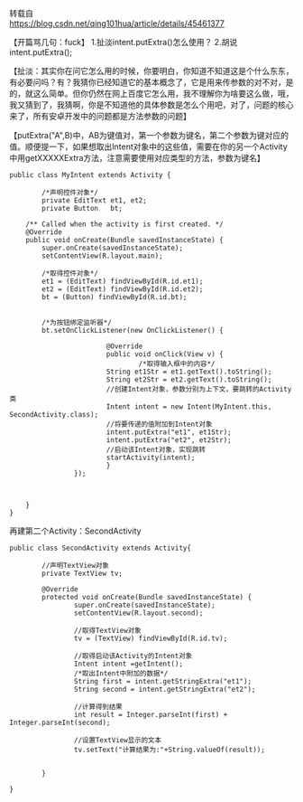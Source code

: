 转载自  
https://blog.csdn.net/qing101hua/article/details/45461377

【开篇骂几句：fuck】
1.扯淡intent.putExtra()怎么使用？
2.胡说intent.putExtra();

【扯淡：其实你在问它怎么用的时候，你要明白，你知道不知道这是个什么东东，有必要问吗？有？我猜你已经知道它的基本概念了，它是用来传参数的对不对，是的，就这么简单。但你仍然在网上百度它怎么用，我不理解你为啥要这么做，哦，我又猜到了，我猜啊，你是不知道他的具体参数是怎么个用吧，对了，问题的核心来了，所有安卓开发中的问题都是方法参数的问题】  

【putExtra("A",B)中，AB为键值对，第一个参数为键名，第二个参数为键对应的值。顺便提一下，如果想取出Intent对象中的这些值，需要在你的另一个Activity中用getXXXXXExtra方法，注意需要使用对应类型的方法，参数为键名】

```
public class MyIntent extends Activity {
        
        /*声明控件对象*/
        private EditText et1, et2;
        private Button   bt;
        
    /** Called when the activity is first created. */
    @Override
    public void onCreate(Bundle savedInstanceState) {
        super.onCreate(savedInstanceState);
        setContentView(R.layout.main);
        
        /*取得控件对象*/
        et1 = (EditText) findViewById(R.id.et1);
        et2 = (EditText) findViewById(R.id.et2);
        bt = (Button) findViewById(R.id.bt);
        

        /*为按钮绑定监听器*/
        bt.setOnClickListener(new OnClickListener() {
                        
                        @Override
                        public void onClick(View v) {
                                /*取得输入框中的内容*/
                        String et1Str = et1.getText().toString();
                        String et2Str = et2.getText().toString();
                        //创建Intent对象，参数分别为上下文，要跳转的Activity类
                        Intent intent = new Intent(MyIntent.this, SecondActivity.class);
                        //将要传递的值附加到Intent对象
                        intent.putExtra("et1", et1Str);
                        intent.putExtra("et2", et2Str);
                        //启动该Intent对象，实现跳转
                        startActivity(intent);
                        }
                });
        
        
        
    }
}
```


再建第二个Activity：SecondActivity 
```
public class SecondActivity extends Activity{
        
        //声明TextView对象
        private TextView tv;

        @Override
        protected void onCreate(Bundle savedInstanceState) {
                super.onCreate(savedInstanceState);
                setContentView(R.layout.second);
                
                //取得TextView对象
                tv = (TextView) findViewById(R.id.tv);
                
                //取得启动该Activity的Intent对象
                Intent intent =getIntent();
                /*取出Intent中附加的数据*/
                String first = intent.getStringExtra("et1");
                String second = intent.getStringExtra("et2");
                
                //计算得到结果
                int result = Integer.parseInt(first) + Integer.parseInt(second);
                
                //设置TextView显示的文本
                tv.setText("计算结果为:"+String.valueOf(result));
                
                
        }
        
}
```
